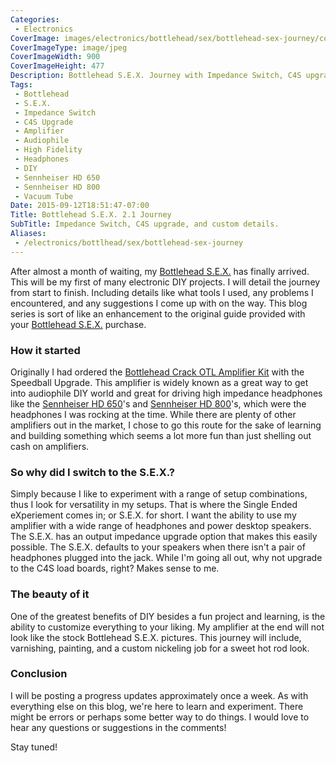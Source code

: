 ```yaml
---
Categories:
 - Electronics
CoverImage: images/electronics/bottlehead/sex/bottlehead-sex-journey/cover-900x477.jpg
CoverImageType: image/jpeg
CoverImageWidth: 900
CoverImageHeight: 477
Description: Bottlehead S.E.X. Journey with Impedance Switch, C4S upgrade, and custom details.
Tags:
 - Bottlehead
 - S.E.X.
 - Impedance Switch
 - C4S Upgrade
 - Amplifier
 - Audiophile
 - High Fidelity
 - Headphones
 - DIY
 - Sennheiser HD 650
 - Sennheiser HD 800
 - Vacuum Tube
Date: 2015-09-12T18:51:47-07:00
Title: Bottlehead S.E.X. 2.1 Journey
SubTitle: Impedance Switch, C4S upgrade, and custom details.
Aliases:
 - /electronics/bottlhead/sex/bottlehead-sex-journey
---
```


[1]: https://bottlehead.com/?product=single-ended-experimenters-kit-2-1-for-headphones-sensitive-speakers "Bottlhead S.E.X. kit for Headphones and Sensitive Speakers"
[2]: https://bottlehead.com/?product=crack-otl-headphone-amplifier-kit "Bottlehead Crack OTL Amplifier Kit"
[3]: https://amzn.to/1Kf3W3v "Sennheiser HD 650 Open Back Professional Headphone"
[4]: https://amzn.to/1Kf4eaH "Sennheiser HD 800 Over-Ear Circum-Aural Dynamic Headphone"

After almost a month of waiting, my [Bottlehead S.E.X.][1] has finally arrived.
This will be my first of many electronic DIY projects. I will detail the journey
from start to finish. Including details like what tools I used, any problems
I encountered, and any suggestions I come up with on the way. This blog series
is sort of like an enhancement to the original guide provided with your
[Bottlehead S.E.X.][1] purchase.

<!--more-->

### How it started

Originally I had ordered the [Bottlehead Crack OTL Amplifier Kit][2] with the
Speedball Upgrade. This amplifier is widely known as a great way to get into
audiophile DIY world and great for driving high impedance headphones like the
[Sennheiser HD 650][3]'s and [Sennheiser HD 800][4]'s, which were the headphones
I was rocking at the time. While there are plenty of other amplifiers out in the
market, I chose to go this route for the sake of learning and building something
which seems a lot more fun than just shelling out cash on amplifiers.

### So why did I switch to the S.E.X.?

Simply because I like to experiment with a range of setup combinations, thus I
look for versatility in my setups. That is where the Single Ended eXperiement
comes in; or S.E.X. for short. I want the ability to use my amplifier with a wide
range of headphones and power desktop speakers. The S.E.X. has an output
impedance upgrade option that makes this easily possible. The S.E.X. defaults to
your speakers when there isn't a pair of headphones plugged into the jack. While
I'm going all out, why not upgrade to the C4S load boards, right? Makes sense to
me.

### The beauty of it

One of the greatest benefits of DIY besides a fun project and learning, is the
ability to customize everything to your liking. My amplifier at the end will not
look like the stock Bottlehead S.E.X. pictures. This journey will include,
varnishing, painting, and a custom nickeling job for a sweet hot rod look.

### Conclusion

I will be posting a progress updates approximately once a week. As with
everything else on this blog, we're here to learn and experiment. There might be
errors or perhaps some better way to do things. I would love to hear any
questions or suggestions in the comments!

Stay tuned!
